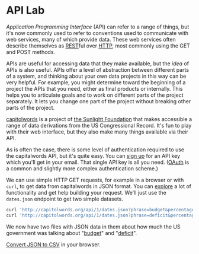 # API Lab

_Application Programming Interface_ (API) can refer to a range of things, but it's now commonly used to refer to conventions used to communicate with web services, many of which provide data. These web services often describe themselves as [REST](http://en.wikipedia.org/wiki/Representational_state_transfer)ful over [HTTP](http://en.wikipedia.org/wiki/Http), most commonly using the GET and POST methods.

APIs are useful for accessing data that they make available, but the _idea_ of APIs is also useful. APIs offer a level of abstraction between different parts of a system, and thinking about your own data projects in this way can be very helpful. For example, you might determine toward the beginning of a project the APIs that you need, either as final products or internally. This helps you to articulate goals and to work on different parts of the project separately. It lets you change one part of the project without breaking other parts of the project.

[capitolwords](http://capitolwords.org/) is a project of [the Sunlight Foundation](http://sunlightfoundation.com/) that makes accessible a range of data derivations from the US Congressional Record. It's fun to play with their web interface, but they also make many things available via their API.

As is often the case, there is some level of authentication required to use the capitalwords API, but it's quite easy. You can [sign up](http://sunlightfoundation.com/api/accounts/register/) for an API key which you'll get in your email. That single API key is all you need. ([OAuth](http://oauth.net/) is a common and slightly more complex authentication scheme.)

We can use simple HTTP GET requests, for example in a browser or with `curl`, to get data from capitalwords in JSON format. You can [explore](http://tryit.sunlightfoundation.com/capitolwords) a lot of functionality and get help building your request. We'll just use the `dates.json` endpoint to get two simple datasets.

```bash
curl 'http://capitolwords.org/api/1/dates.json?phrase=budget&percentages=true&granularity=year&apikey=YOUR_KEY_HERE' > lab_API-budget.json
curl 'http://capitolwords.org/api/1/dates.json?phrase=deficit&percentages=true&granularity=year&apikey=YOUR_KEY_HERE' > lab_API-deficit.json
```

We now have two files with JSON data in them about how much the US government was talking about "[budget](lab_API-budget.json)" and "[deficit](lab_API-deficit.json)".



[Convert JSON to CSV](http://konklone.io/json/) in your browser.
